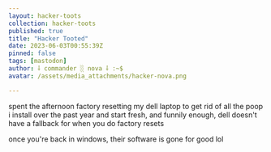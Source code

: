 ```yaml
---
layout: hacker-toots
collection: hacker-toots
published: true
title: "Hacker Tooted"
date: 2023-06-03T00:55:39Z
pinned: false
tags: [mastodon]
author: ⸸ commander ░ nova ⸸ :~$
avatar: /assets/media_attachments/hacker-nova.png

---
```


<p>spent the afternoon factory resetting my dell laptop to get rid of all the poop i install over the past year and start fresh, and funnily enough, dell doesn&#39;t have a fallback for when you do factory resets</p><p>once you&#39;re back in windows, their software is gone for good lol</p>


